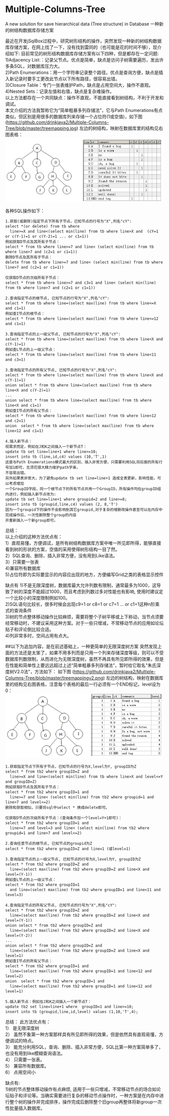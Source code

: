 # Multiple-Columns-Tree
A new solution for save hierarchical data (Tree structure) in Database
一种新的树结构数据库存储方案

最近在开发jSqlBox过程中，研究树形结构的操作，突然发现一种新的树结构数据库存储方案，在网上找了一下，没有找到雷同的（也可能是花的时间不够），现介绍如下:
目前常见的树形结构数据库存储方案有以下四种，但是都存在一定问题:  
1)Adjacency List:：记录父节点。优点是简单，缺点是访问子树需要遍历，发出许多条SQL，对数据库压力大。  
2)Path Enumerations：用一个字符串记录整个路径。优点是查询方便，缺点是插入新记录时要手工更改此节点以下所有路径，很容易出错。  
3)Closure Table：专门一张表维护Path，缺点是占用空间大，操作不直观。  
4)Nested Sets：记录左值和右值，缺点是复杂难操作。  
以上方法都存在一个共同缺点：操作不直观，不能直接看到树结构，不利于开发和调试。  
本文介绍的方法我暂称它为“简单粗暴多列存储法”，它与Path Enumerations有点类似，但区别是用很多的数据库列来存储一个占位符(1或空值)，如下图(https://github.com/drinkjava2/Multiple-Columns-Tree/blob/master/treemapping.jpg) 左边的树结构，映射在数据库里的结构见右图表格：  
![image](treemapping.jpg)

各种SQL操作如下：
```
1.获取(或删除)指定节点下所有子节点，已知节点的行号为"X",列名"cY":
select *(or delete) from tb where 
  line>=X and line<(select min(line) from tb where line>X and  (cY=1 or c(Y-1)=1 or c(Y-2)=1 ... or c1=1))
例如获取D节点及其所有子节点：
select * from tb where line>=7 and line< (select min(line) from tb where line>7 and (c2=1 or c1=1)) 
删除D节点及其所有子节点：
delete from tb where line>=7 and line< (select min(line) from tb where line>7 and (c2=1 or c1=1)) 

仅获取D节点的次级所有子节点：
select * from tb where line>=7 and c3=1 and line< (select min(line) from tb where line>7 and (c2=1 or c1=1)) 

2.查询指定节点的根节点, 已知节点的行号为"X",列名"cY":
select * from tb where line=(select max(line) from tb where line<=X and c1=1)
例如查I节点的根节点：
select * from tb where line=(select max(line) from tb where line<=12 and c1=1) 

3.查询指定节点的上一级父节点, 已知节点的行号为"X",列名"cY":
select * from tb where line=(select max(line) from tb where line<X and c(Y-1)=1)
例如查L节点的上一级父节点：
select * from tb where line=(select max(line) from tb where line<11 and c3=1) 

3.查询指定节点的所有父节点, 已知节点的行号为"X",列名"cY":
select * from tb where line=(select max(line) from tb where line<X and c(Y-1)=1)
union select * from tb where line=(select max(line) from tb where line<X and c(Y-2)=1)
...
union select * from tb where line=(select max(line) from tb where line<X and c1=1)
例如查I节点的所有父节点：
select * from tb where line=(select max(line) from tb where line<12 and c2=1)
union  select * from tb where line=(select max(line) from tb where line<12 and c1=1) 
 
4.插入新节点：
视需求而定，例如在J和K之间插入一个新节点T：
update tb set line=line+1 where line>=10;
insert into tb (line,id,c4) values (10,'T',1)
这是与Path Enumerations模式最大的区别，插入非常方便，只需要利用SQL将后面的所有行号加1即可，无须花很大精力维护path字串，  
不容易出错。
另外如果表非常大，为了避免update tb set line=line+1 造成全表更新，影响性能，可以考虑增加
一个GroupID字段，同一个根节点下的所有节点共用一个GroupID，所有操作均在groupID组内进行，例如插入新节点改为:
update tb set line=line+1 where groupid=2 and line>=8;
insert into tb (groupid,line,c4) values (2, 8,'T')
因为一个groupid下的操作不会影响到其它groupid,对于复杂的增删改操作甚至可以在内存中完成操作后，一次性删除整个group的内容  
并重新插入一个新group即可。
```

总结：  
以上介绍的这种方法优点有：  
1）直观易懂，方便调试，是所有树结构数据库方案中唯一所见即所得，能够直接看到树的形状的方案，空值的采用使得树形结构一目了然。  
2）SQL查询、删除、插入非常方便，没有用到Like语法。  
3）只需要一张表  
4)兼容所有数据库  
5)占位符即为实际要显示的内容应出现的地方，方便编写Grid之类的表格显示控件  

缺点有
1)不是无限深度树，数据库最大允许列数有限制，通常最多为1000，这导致了树的深度不能超过1000，而且考虑到列数过多对性能也有影响, 使用时建议定一个比较小的深度限制例如100。  
2)SQL语句比较长，很多时候会出现c9=1 or c8=1  or c7=1 ... or c1=1这种n阶乘式的查询条件  
3)树的节点整体移动操作比较麻烦，需要将整个子树平移或上下称动，当节点须要经常移动时，不建议采用这种方案。对于一些只增减，不常移动节点的应用如论坛贴子和评论倒比较合适。  
4)列非常多时，空间占用有点大。  

##以下为追加内容，是在前述基础上，一种更简单的无限深度树方案
突然发现上面的方法还是太笨了，如果不用多列而是只用一个列来存储深度等级，则可以不受数据库列数限制，从而进化为无限深度树，虽然不再具有所见即所得的效果，但是在性能和简单性上要远远超过上述“简单粗暴多列存储法”，暂时给它取名"朱氏深度树V2.0法"，方法如下：
如下图 (https://github.com/drinkjava2/Multiple-Columns-Tree/blob/master/treemappingv2.png) 左边的树结构，映射在数据库里的结构见右图表格，注意每个表格的最后一行必须有一个END标记，level设为0： 
![image](treemappingv2.png)
```
1.获取指定节点下所有子节点，已知节点的行号为X,level为Y, groupID为Z
select * from tb2 where groupID=Z and 
  line>=X and line<(select min(line) from tb where line>X and level<=Y and groupID=Z)
例如获取D节点及其所有子节点：
select * from tb2 where groupID=1 and 
  line>=7 and line< (select min(line) from tb2 where groupid=1 and line>7 and level<=2)
删除和获取相似，只要将sql中select * 换成delete即可。

仅获取D节点的次级所有子节点：(查询条件加一个level=Y+1即可)：
select * from tb2 where groupID=1 and 
  line>=7 and level=3 and line< (select min(line) from tb2 where groupid=1 and line>7 and level<=2) 

2.查询任意节点的根节点, 已知节点的groupid为Z
select * from tb2 where groupID=Z and line=1 (或level=1) 

3.查询指定节点的上一级父节点, 已知节点的行号为X,level为Y, groupID为Z
select * from tb2 where groupID=Z and 
  line=(select max(line) from tb2 where groupID=Z and line<X and level=(Y-1))
例如查L节点的上一级父节点：
select * from tb2 where groupID=1 
  and line=(select max(line) from tb2 where groupID=1 and line<11 and level=3) 

4.查询指定节点的所有父节点, 已知节点的行号为"X",列名"cY":
select * from tb2 where groupID=Z and 
  line=(select max(line) from tb2 where groupID=Z and line<X and level=(Y-1))
union select * from tb2 where groupID=Z and 
  line=(select max(line) from tb2 where groupID=Z and line<X and level=(Y-2))
...
union select * from tb2 where groupID=Z and 
  line=(select max(line) from tb2 where groupID=Z and line<X and level=1)
例如查I节点的所有父节点：
select * from tb2 where groupID=1 and 
  line=(select max(line) from tb2 where groupID=1 and line<12 and level=2)
union  select * from tb2 where groupID=1 and 
  line=(select max(line) from tb2 where groupID=1 and line<12 and level=1)

5.插入新节点：例如在J和K之间插入一个新节点T：
update tb2 set line=line+1 where  groupID=1 and line>=10;
insert into tb (groupid,line,id,level) values (1,10,'T',4);
```

总结：
此方法优点有：  
1） 是无限深度树  
2） 虽然不象第一种方案那样具有所见即所得的效果，但是依然具有直观易懂，方便调试的特点。   
3） 能充分利用SQL，查询、删除、插入非常方便，SQL比第一种方案简单多了，也没有用到like模糊查询语法。  
4） 只需要一张表。  
5） 兼容所有数据库。   
6） 点用空间小  

缺点有:  
1)树的节点整体移动操作有点麻烦, 适用于一些只增减，不常移动节点的场合如论坛贴子和评论等。当确实需要进行复杂的移动节点操作时，一种方案是在内存中进行整个树的操作并完成排序，操作完成后删除整个旧group再整体将新group一次性批量插入数据库。

